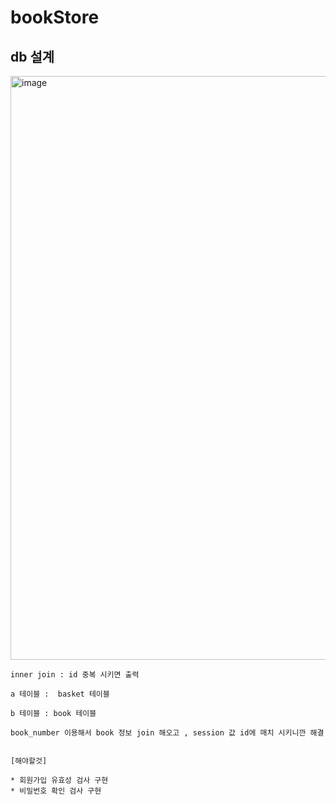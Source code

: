 # bookStore

## db 설계

<img width="934" alt="image" src="https://github.com/amazon7737/bookStore/assets/76634341/fe709aed-16f5-4fd8-ba68-dadc329bcfb3">


```
inner join : id 중복 시키면 출력

a 테이블 :  basket 테이블

b 테이블 : book 테이블

book_number 이용해서 book 정보 join 해오고 , session 값 id에 매치 시키니깐 해결


```

```
[해야할것]

* 회원가입 유효성 검사 구현
* 비밀번호 확인 검사 구현


```
